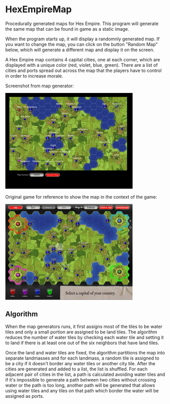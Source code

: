 # HexEmpireMap

Procedurally generated maps for Hex Empire. This program will generate the same map that can be found in game as a static image.

When the program starts up, it will display a randomnly generated map. If you want to change the map, you can click on the button "Random Map" below, which will generate a different map and display it on the screen.

A Hex Empire map contains 4 capital cities, one at each corner, which are displayed with a unique color (red, violet, blue, green). There are a list of cities and ports spread out across the map that the players have to control in order to increase morale.

Screenshot from map generator:

<div style="display:inline-block;">
<img src="https://raw.githubusercontent.com/samuelyuan/HexEmpireMap/master/screenshots/generated.png" alt="generated map" width="400" height="300" />
</div>

Original game for reference to show the map in the context of the game:

<div style="display:inline-block;">
<img src="https://raw.githubusercontent.com/samuelyuan/HexEmpireMap/master/screenshots/original.png" alt="original game" width="400" height="300" />
</div>

## Algorithm

When the map generators runs, it first assigns most of the tiles to be water tiles and only a small portion are assigned to be land tiles. The algorithm reduces the number of water tiles by checking each water tile and setting it to land if there is at least one out of the six neighbors that have land tiles. 

Once the land and water tiles are fixed, the algorithm partitions the map into separate landmasses and for each landmass, a random tile is assigned to be a city if it doesn't border any water tiles or another city tile. After the cities are generated and added to a list, the list is shuffled. For each adjacent pair of cities in the list, a path is calculated avoiding water tiles and if it's impossible to generate a path between two cities without crossing water or the path is too long, another path will be generated that allows using water tiles and any tiles on that path which border the water will be assigned as ports.